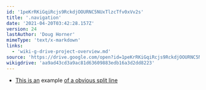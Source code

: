 ```yaml
---
id: '1peKrRKiGqiRcjs9RckdjOOURNC5NUxTlzcTfv0xVv2s'
title: '.navigation'
date: '2021-04-20T03:42:28.157Z'
version: 24
lastAuthor: 'Doug Horner'
mimeType: 'text/x-markdown'
links:
  - 'wiki-g-drive-project-overview.md'
source: 'https://drive.google.com/open?id=1peKrRKiGqiRcjs9RckdjOOURNC5NUxTlzcTfv0xVv2s'
wikigdrive: 'aa9ad43cd3a9ac81d63609883edb16a3d2dd8223'
---
```

* [This is an](wiki-g-drive-project-overview.md) example [of a obvious split line](wiki-g-drive-project-overview.md)
